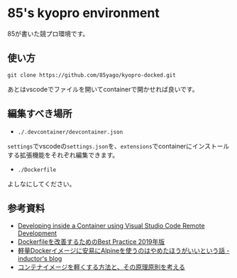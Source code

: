 # 85's kyopro environment

85が書いた競プロ環境です。

## 使い方

    git clone https://github.com/85yago/kyopro-docked.git

あとはvscodeでファイルを開いてcontainerで開かせれば良いです。

## 編集すべき場所
- `./.devcontainer/devcontainer.json`

`settings`でvscodeの`settings.json`を、`extensions`でcontainerにインストールする拡張機能をそれぞれ編集できます。

- `./Dockerfile`

よしなにしてください。

## 参考資料

- [Developing inside a Container using Visual Studio Code Remote Development](https://code.visualstudio.com/docs/remote/containers)
- [Dockerfileを改善するためのBest Practice 2019年版](https://www.slideshare.net/zembutsu/dockerfile-bestpractices-19-and-advice)
- [軽量Dockerイメージに安易にAlpineを使うのはやめたほうがいいという話 - inductor's blog](https://blog.inductor.me/entry/alpine-not-recommended)
- [コンテナイメージを軽くする方法と、その原理原則を考える](https://blog.mosuke.tech/entry/2020/07/09/container-image-size/)